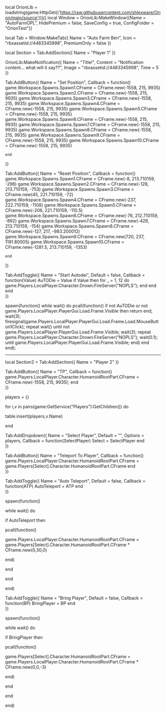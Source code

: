 local OrionLib = loadstring(game:HttpGet(('https://raw.githubusercontent.com/shlexware/Orion/main/source')))()
local Window = OrionLib:MakeWindow({Name = "AutoFarmOPL", HidePremium = false, SaveConfig = true, ConfigFolder = "OrionTest"})

local Tab = Window:MakeTab({
	Name = "Auto Farm Beri",
	Icon = "rbxassetid://4483345998",
	PremiumOnly = false
})

local Section = Tab:AddSection({
	Name = "Player 1"
})

OrionLib:MakeNotification({
	Name = "Title!",
	Content = "Notification content... what will it say??",
	Image = "rbxassetid://4483345998",
	Time = 5
})

Tab:AddButton({
	Name = "Set Position",
	Callback = function()
game.Workspace.Spawns.Spawn1.CFrame = CFrame.new(-1558, 215, 9935)
game.Workspace.Spawns.Spawn2.CFrame = CFrame.new(-1558, 215, 9935)
game.Workspace.Spawns.Spawn3.CFrame = CFrame.new(-1558, 215, 9935)
game.Workspace.Spawns.Spawn4.CFrame = CFrame.new(-1558, 215, 9935)
game.Workspace.Spawns.Spawn5.CFrame = CFrame.new(-1558, 215, 9935)
game.Workspace.Spawns.Spawn6.CFrame = CFrame.new(-1558, 215, 9935)
game.Workspace.Spawns.Spawn7.CFrame = CFrame.new(-1558, 215, 9935)
game.Workspace.Spawns.Spawn8.CFrame = CFrame.new(-1558, 215, 9935)
game.Workspace.Spawns.Spawn9.CFrame = CFrame.new(-1558, 215, 9935)
game.Workspace.Spawns.Spawn10.CFrame = CFrame.new(-1558, 215, 9935)

  	end    
})

Tab:AddButton({
	Name = "Reset Position",
	Callback = function()
game.Workspace.Spawns.Spawn1.CFrame = CFrame.new(-8, 213.710159, -296)
game.Workspace.Spawns.Spawn2.CFrame = CFrame.new(-128, 213.710159, -753)
game.Workspace.Spawns.Spawn3.CFrame = CFrame.new(45, 221.710159, -72)
game.Workspace.Spawns.Spawn4.CFrame = CFrame.new(-237, 222.710159, -1108)
game.Workspace.Spawns.Spawn5.CFrame = CFrame.new(-206, 221.710159, -110.5)
game.Workspace.Spawns.Spawn6.CFrame = CFrame.new(-76, 212.710159, -892)
game.Workspace.Spawns.Spawn7.CFrame = CFrame.new(-428, 213.710159, -154)
game.Workspace.Spawns.Spawn8.CFrame = CFrame.new(-127, 217, -983.200012)
game.Workspace.Spawns.Spawn9.CFrame = CFrame.new(720, 237, 1191.80005)
game.Workspace.Spawns.Spawn10.CFrame = CFrame.new(-1281.5, 213.710159, -1353)

  	end    
})

Tab:AddToggle({
	Name = "Start Autodei",
	Default = false,
	Callback = function(Value)
	AuTODie = Value 
	if Value then
for _ = 1, 12 do
            game.Players.LocalPlayer.Character.Drown:FireServer("NOPLS");
        end
    end
	end    
})



spawn(function()
    while wait() do
        pcall(function()
            if not AuTODie or not game.Players.LocalPlayer.PlayerGui.Load.Frame.Visible then return end;
            wait(3);
            firesignal(game.Players.LocalPlayer.PlayerGui.Load.Frame.Load.MouseButton1Click);
            repeat wait() until not game.Players.LocalPlayer.PlayerGui.Load.Frame.Visible;
            wait(3);
            repeat
                game.Players.LocalPlayer.Character.Drown:FireServer("NOPLS");
                wait(0.1);
            until game.Players.LocalPlayer.PlayerGui.Load.Frame.Visible;
        end)
    end
end);

--------------

local Section2 = Tab:AddSection({
	Name = "Player 2"
})

Tab:AddButton({
	Name = "TP",
	Callback = function()
      		game.Players.LocalPlayer.Character.HumanoidRootPart.CFrame = CFrame.new(-1558, 215, 9935);
  	end    
})

players = {}

for i,v in pairs(game:GetService("Players"):GetChildren()) do

   table.insert(players,v.Name)

end

Tab:AddDropdown({
	Name = "Select Player",
	Default = "",
	Options = players,
	Callback = function(SelectPlayer)
		Select = SelectPlayer
	end    
})

Tab:AddButton({
	Name = "Teleport To Player",
	Callback = function()
      		game.Players.LocalPlayer.Character.HumanoidRootPart.CFrame = game.Players[Select].Character.HumanoidRootPart.CFrame
  	end    
})

Tab:AddToggle({
	Name = "Auto Teleport",
	Default = false,
	Callback = function(ATP)
		AutoTeleport = ATP
	end    
})

spawn(function()

while wait() do

if AutoTeleport then

pcall(function()

game.Players.LocalPlayer.Character.HumanoidRootPart.CFrame = game.Players[Select].Character.HumanoidRootPart.CFrame * CFrame.new(0,30,0)

end)

end

end

end)


Tab:AddToggle({
	Name = "Bring Player",
	Default = false,
	Callback = function(BP)
		BringPlayer = BP
	end    
})

spawn(function()

while wait() do

if BringPlayer then

pcall(function()

game.Players[Select].Character.HumanoidRootPart.CFrame = game.Players.LocalPlayer.Character.HumanoidRootPart.CFrame * CFrame.new(0,0,-3)

end)

end

end

end)

